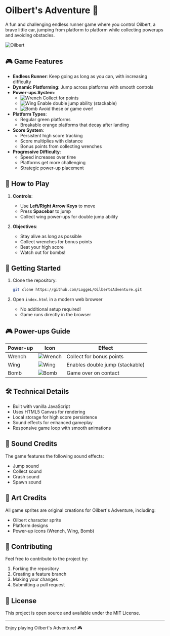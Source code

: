# Oilbert's Adventure 🚗

A fun and challenging endless runner game where you control Oilbert, a brave little car, jumping from platform to platform while collecting powerups and avoiding obstacles.

![Oilbert](Sprites/Oilbert.png)

## 🎮 Game Features

- **Endless Runner**: Keep going as long as you can, with increasing difficulty
- **Dynamic Platforming**: Jump across platforms with smooth controls
- **Power-ups System**:
  - ![Wrench](Sprites/Wrench.png) Collect for points
  - ![Wing](Sprites/WingPowerup.png) Enable double jump ability (stackable)
  - ![Bomb](Sprites/Bomb.png) Avoid these or game over!
- **Platform Types**:
  - Regular green platforms
  - Breakable orange platforms that decay after landing
- **Score System**:
  - Persistent high score tracking
  - Score multiplies with distance
  - Bonus points from collecting wrenches
- **Progressive Difficulty**:
  - Speed increases over time
  - Platforms get more challenging
  - Strategic power-up placement

## 🎯 How to Play

1. **Controls**:

   - Use **Left/Right Arrow Keys** to move
   - Press **Spacebar** to jump
   - Collect wing power-ups for double jump ability

2. **Objectives**:
   - Stay alive as long as possible
   - Collect wrenches for bonus points
   - Beat your high score
   - Watch out for bombs!

## 🚀 Getting Started

1. Clone the repository:

   ```bash
   git clone https://github.com/LoggeL/OilbertsAdventure.git
   ```

2. Open `index.html` in a modern web browser
   - No additional setup required!
   - Game runs directly in the browser

## 🎮 Power-ups Guide

| Power-up | Icon                             | Effect                          |
| -------- | -------------------------------- | ------------------------------- |
| Wrench   | ![Wrench](Sprites/Wrench.png)    | Collect for bonus points        |
| Wing     | ![Wing](Sprites/WingPowerup.png) | Enables double jump (stackable) |
| Bomb     | ![Bomb](Sprites/Bomb.png)        | Game over on contact            |

## 🛠️ Technical Details

- Built with vanilla JavaScript
- Uses HTML5 Canvas for rendering
- Local storage for high score persistence
- Sound effects for enhanced gameplay
- Responsive game loop with smooth animations

## 🎵 Sound Credits

The game features the following sound effects:

- Jump sound
- Collect sound
- Crash sound
- Spawn sound

## 🎨 Art Credits

All game sprites are original creations for Oilbert's Adventure, including:

- Oilbert character sprite
- Platform designs
- Power-up icons (Wrench, Wing, Bomb)

## 🤝 Contributing

Feel free to contribute to the project by:

1. Forking the repository
2. Creating a feature branch
3. Making your changes
4. Submitting a pull request

## 📝 License

This project is open source and available under the MIT License.

---

Enjoy playing Oilbert's Adventure! 🎮
